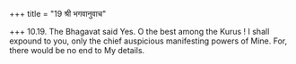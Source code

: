 +++
title = "19 श्री भगवानुवाच"

+++
10.19. The Bhagavat said Yes. O the best among the Kurus ! I shall
expound to you, only the chief auspicious manifesting powers of Mine.
For, there would be no end to My details.
